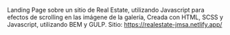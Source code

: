 Landing Page sobre un sitio de Real Estate, utilizando Javascript para efectos de scrolling en las imágene de la galería, Creada con HTML, SCSS y Javascript, utilizando BEM y GULP. Sitio: https://realestate-jmsa.netlify.app/
